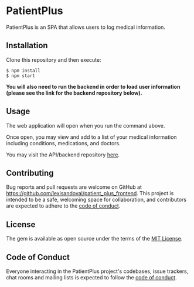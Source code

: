 # PatientPlus

PatientPlus is an SPA that allows users to log medical information.

## Installation

Clone this repository and then execute:

    $ npm install
    $ npm start
    
**You will also need to run the backend in order to load user information (please see the link for the backend repository below).**

## Usage

The web application will open when you run the command above.

Once open, you may view and add to a list of your medical information including conditions, medications, and doctors.

You may visit the API/backend repository [here](https://github.com/lexisandoval/patient_plus_backend.git).

## Contributing

Bug reports and pull requests are welcome on GitHub at https://github.com/lexisandoval/patient_plus_frontend. This project is intended to be a safe, welcoming space for collaboration, and contributors are expected to adhere to the [code of conduct](https://github.com/lexisandoval/patient_plus_frontend/blob/master/CODE_OF_CONDUCT.md).

## License

The gem is available as open source under the terms of the [MIT License](https://opensource.org/licenses/MIT).

## Code of Conduct

Everyone interacting in the PatientPlus project's codebases, issue trackers, chat rooms and mailing lists is expected to follow the [code of conduct](https://github.com/lexisandoval/patient_plus_frontend/blob/master/CODE_OF_CONDUCT.md).
